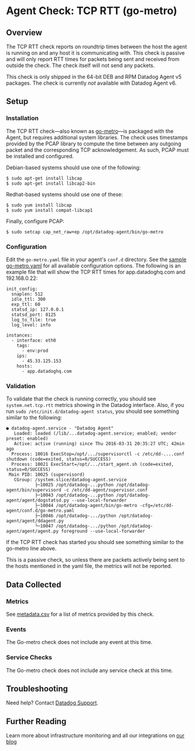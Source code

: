 # Agent Check: TCP RTT (go-metro)

## Overview

The TCP RTT check reports on roundtrip times between the host the agent is running on and any host it is communicating with. This check is passive and will only report RTT times for packets being sent and received from outside the check. The check itself will not send any packets.

This check is only shipped in the 64-bit DEB and RPM Datadog Agent v5 packages. The check is currently _not_ available with Datadog Agent v6.

## Setup
### Installation

The TCP RTT check—also known as [go-metro][1]—is packaged with the Agent, but requires additional system libraries. The check uses timestamps provided by the PCAP library to compute the time between any outgoing packet and the corresponding TCP acknowledgement. As such, PCAP must be installed and configured.

Debian-based systems should use one of the following:

```
$ sudo apt-get install libcap
$ sudo apt-get install libcap2-bin
```

Redhat-based systems should use one of these:

```
$ sudo yum install libcap
$ sudo yum install compat-libcap1
```

Finally, configure PCAP:

```
$ sudo setcap cap_net_raw+ep /opt/datadog-agent/bin/go-metro
```

### Configuration

Edit the ```go-metro.yaml``` file in your agent's ```conf.d``` directory. See the [sample go-metro.yaml][2] for all available configuration options. The following is an example file that will show the TCP RTT times for app.datadoghq.com and 192.168.0.22:

    init_config:
      snaplen: 512
      idle_ttl: 300
      exp_ttl: 60
      statsd_ip: 127.0.0.1
      statsd_port: 8125
      log_to_file: true
      log_level: info

    instances:
      - interface: eth0
        tags:
          - env:prod
        ips:
          - 45.33.125.153
        hosts:
          - app.datadoghq.com

### Validation

To validate that the check is running correctly, you should see `system.net.tcp.rtt` metrics showing in the Datadog interface. Also, if you run `sudo /etc/init.d/datadog-agent status`, you should see something similar to the following:

    ● datadog-agent.service - "Datadog Agent"
       Loaded: loaded (/lib/...datadog-agent.service; enabled; vendor preset: enabled)
       Active: active (running) since Thu 2016-03-31 20:35:27 UTC; 42min ago
      Process: 10016 ExecStop=/opt/.../supervisorctl -c /etc/dd-....conf shutdown (code=exited, status=0/SUCCESS)
      Process: 10021 ExecStart=/opt/.../start_agent.sh (code=exited, status=0/SUCCESS)
     Main PID: 10025 (supervisord)
       CGroup: /system.slice/datadog-agent.service
               ├─10025 /opt/datadog-...python /opt/datadog-agent/bin/supervisord -c /etc/dd-agent/supervisor.conf
               ├─10043 /opt/datadog-...python /opt/datadog-agent/agent/dogstatsd.py --use-local-forwarder
               ├─10044 /opt/datadog-agent/bin/go-metro -cfg=/etc/dd-agent/conf.d/go-metro.yaml
               ├─10046 /opt/datadog-.../python /opt/datadog-agent/agent/ddagent.py
               └─10047 /opt/datadog-.../python /opt/datadog-agent/agent/agent.py foreground --use-local-forwarder

If the TCP RTT check has started you should see something similar to the go-metro line above.

This is a passive check, so unless there are packets actively being sent to the hosts mentioned in the yaml file, the metrics will not be reported.

## Data Collected
### Metrics

See [metadata.csv][3] for a list of metrics provided by this check.

### Events
The Go-metro check does not include any event at this time.

### Service Checks
The Go-metro check does not include any service check at this time.

## Troubleshooting
Need help? Contact [Datadog Support][4].

## Further Reading
Learn more about infrastructure monitoring and all our integrations on [our blog][5]


[1]: https://github.com/DataDog/go-metro
[2]: https://github.com/DataDog/integrations-core/blob/master/go-metro/conf.yaml.example
[3]: https://github.com/DataDog/integrations-core/blob/master/go-metro/metadata.csv
[4]: http://docs.datadoghq.com/help/
[5]: https://www.datadoghq.com/blog/

